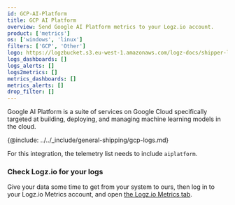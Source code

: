 ```yaml
---
id: GCP-AI-Platform
title: GCP AI Platform
overview: Send Google AI Platform metrics to your Logz.io account.
product: ['metrics']
os: ['windows', 'linux']
filters: ['GCP', 'Other']
logo: https://logzbucket.s3.eu-west-1.amazonaws.com/logz-docs/shipper-logos/gcpai.png
logs_dashboards: []
logs_alerts: []
logs2metrics: []
metrics_dashboards: []
metrics_alerts: []
drop_filter: []
---
```


Google AI Platform is a suite of services on Google Cloud specifically targeted at building, deploying, and managing machine learning models in the cloud.

{@include: ../../_include/general-shipping/gcp-logs.md}  

For this integration, the telemetry list needs to include `aiplatform`.


### Check Logz.io for your logs

Give your data some time to get from your system to ours, then log in to your Logz.io Metrics account, and open [the Logz.io Metrics tab](https://app.logz.io/#/dashboard/metrics/).
